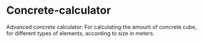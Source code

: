 # Concrete-calculator
Advanced concrete calculator: 
For calculating the amount of concrete cube, for different types of elements, according to size in meters.
